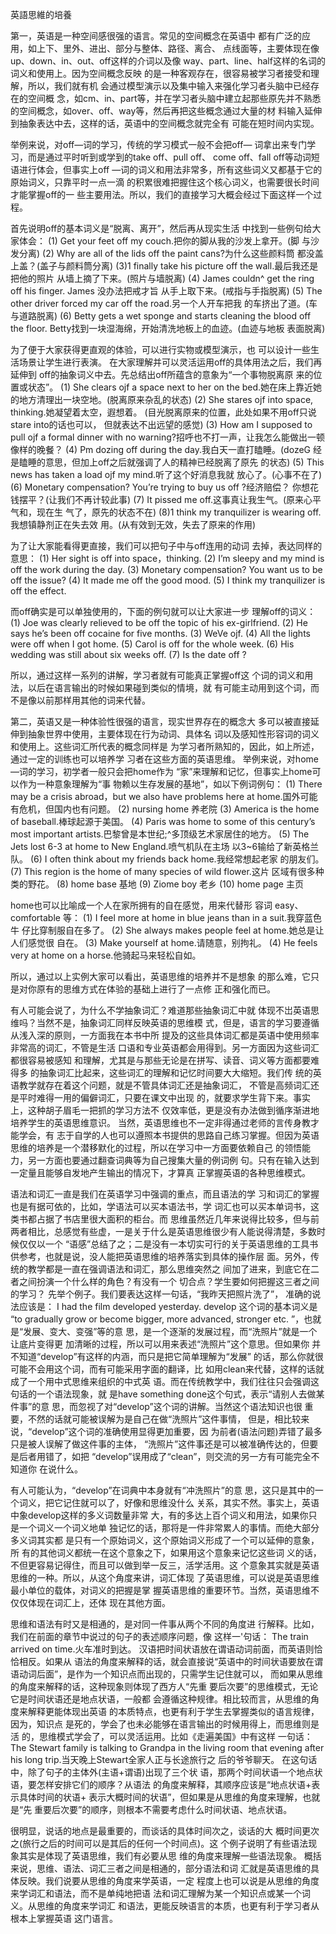 英語思維的培養

第一，英语是一种空间感很强的语言。常见的空间概念在英语中 都有广泛的应用，如上下、里外、进出、部分与整体、路径、离合、 点线面等，主要体现在像up、down、in、out、off这样的介词以及像 way、part、line、half这样的名词的词义和使用上。因为空间概念反映 的是一种客观存在，很容易被学习者接受和理解，所以，我们就有机 会通过模型演示以及集中输入来强化学习者头脑中已经存在的空间概 念，如cm、in、part等，并在学习者头脑中建立起那些原先并不熟悉 的空间概念，如over、off、way等，然后再把这些概念通过大量的材 料输入延伸到抽象表达中去，这样的话，英语中的空间概念就完全有 可能在短时间内实现。 

举例来说，对off—词的学习，传统的学习模式一般不会把off— 词拿出来专门学习，而是通过平时听到或学到的take off、pull off、 come off、fall off等动词短语进行体会，但事实上off —词的词义和用法非常多，所有这些词义又都基于它的原始词义，只靠平时一点一滴 的积累很难把握住这个核心词义，也需要很长时间才能掌握off的一 些主要用法。所以，我们的直接学习大概会经过下面这样一个过程。

首先说明off的基本词义是“脱离、离开”，然后再从现实生活 中找到一些例句给大家体会： 
(1) Get your feet off my couch.把你的脚从我的沙发上拿开。(脚 与沙发分离) 
(2) Why are all of the lids off the paint cans?为什么这些颜料筒 都没盖上盖？(盖子与颜料筒分离) 
(3)1 finally take his picture off the wall.最后我还是把他的照片 从墙上摘了下来。(照片与墙脱离) 
(4) James couldn^ get the ring off his finger. James 没办法把戒才旨 从手上取下来。(戒指与手指脱离) 
(5) The other driver forced my car off the road.另一个人开车把我 的车挤出了道。(车与道路脱离) 
(6) Betty gets a wet sponge and starts cleaning the blood off the floor. Betty找到一块湿海绵，开始清洗地板上的血迹。(血迹与地板 表面脱离) 

为了便于大家获得更直观的体验，可以进行实物或模型演示，也 可以设计一些生活场景让学生进行表演。 
在大家理解并可以灵活运用off的具体用法之后，我们再延伸到 off的抽象词义中去。先总结出off所蕴含的意象为“一个事物脱离原 来的位置或状态”。 
(1) She clears ojf a space next to her on the bed.她在床上靠近她 的地方清理出一块空地。(脱离原来杂乱的状态) 
(2) She stares ojf into space, thinking.她凝望着太空，遐想着。 (目光脱离原来的位置，此处如果不用off只说stare into的话也可以， 但就表达不出远望的感觉) 
(3) How am I supposed to pull ojf a formal dinner with no warning?招呼也不打一声，让我怎么能做出一顿像样的晚餐？ 
(4) Pm dozing off during the day.我白天一直打瞌睡。(dozeG 经是瞌睡的意思，但加上off之后就强调了人的精神已经脱离了原先 的状态) 
(5) This news has taken a load ojf my mind.听了这个好消息我就 放心了。(心事不在了) 
(6) Monetary compensation? You’re trying to buy us off ?经济赔偿？ 你想花钱摆平？(让我们不再计较此事) 
(7) It pissed me off.这事真让我生气。(原来心平气和，现在生 气了，原先的状态不在) 
(8)1 think my tranquilizer is wearing off.我想镇静剂正在失去效 用。(从有效到无效，失去了原来的作用) 

为了让大家能看得更直接，我们可以把句子中与off连用的动词 去掉，表达同样的意思： 
(1) Her sight is off into space，thinking. 
(2) I’m sleepy and my mind is off the work during the day. 
(3) Monetary compensation? You want us to be off the issue? 
(4) It made me off the good mood. 
(5) I think my tranquilizer is off the effect. 

而off确实是可以单独使用的，下面的例句就可以让大家进一步 理解off的词义： 
(1) Joe was clearly relieved to be off the topic of his ex-girlfriend. 
(2) He says he’s been off cocaine for five months. 
(3) WeVe ojf. 
(4) All the lights were off when I got home. 
(5) Carol is off for the whole week. 
(6) His wedding was still about six weeks off. 
(7) Is the date off ?

所以，通过这样一系列的讲解，学习者就有可能真正掌握off这 个词的词义和用法，以后在语言输出的时候如果碰到类似的情境，就 有可能主动用到这个词，而不是像以前那样用其他的词来代替。

第二，英语又是一种体验性很强的语言，现实世界存在的概念大 多可以被直接延伸到抽象世界中使用，主要体现在行为动词、具体名 词以及感知性形容词的词义和使用上。这些词汇所代表的概念同样是 为学习者所熟知的，因此，如上所述，通过一定的训练也可以培养学 习者在这些方面的英语思维。 
举例来说，对home—词的学习，初学者一般只会把home作为 “家”来理解和记忆，但事实上home可以作为一种意象理解为“事 物赖以生存发展的基地”，如以下例词例句： 
(1) There may be a crisis abroad，but we also have problems here at home.国外可能有危机，但国内也有问题。 
(2) nursing home 养老院 
(3) America is the home of baseball.棒球起源于美国。 
(4) Paris was home to some of this century’s most important artists.巴黎曾是本世纪;^多顶级艺术家居住的地方。 
(5) The Jets lost 6-3 at home to New England.喷气机队在主场 以3~6输给了新英格兰队。 
(6) I often think about my friends back home.我经常想起老家 的朋友们。 
(7) This region is the home of many species of wild flower.这片 区域有很多种类的野花。 
(8) home base 基地 
(9) Ziome boy 老乡 
(10) home page 主页 

home也可以比喻成一个人在家所拥有的自在感觉，用来代替形 容词 easy、comfortable 等： 
(1) I feel more at home in blue jeans than in a suit.我穿蓝色牛 仔比穿制服自在多了。 
(2) She always makes people feel at home.她总是让人们感觉很 自在。 
(3) Make yourself at home.请随意，别拘礼。 
(4) He feels very at home on a horse.他骑起马来轻松自如。 

所以，通过以上实例大家可以看出，英语思维的培养并不是想象 的那么难，它只是对你原有的思维方式在体验的基础上进行了一点修 正和强化而已。 

有人可能会说了，为什么不学抽象词汇？难道那些抽象词汇中就 体现不岀英语思维吗？当然不是，抽象词汇同样反映英语的思维模 式，但是，语言的学习要遵循从浅入深的原则，一方面我在本书中所 提及的这些具体词汇都是英语中使用频率非常高的词汇，不管是生活 口语和专业英语都会用得到。另一方面因为这些词汇都很容易被感知 和理解，尤其是与那些无论是在拼写、读音、词义等方面都要难得多 的抽象词汇比起来，这些词汇的理解和记忆时间要大大缩短。我们传 统的英语教学就存在着这个问题，就是不管具体词汇还是抽象词汇， 不管是高频词汇还是平时难得一用的偏僻词汇，只要在课文中出现 的，就要求学生背下来。事实上，这种胡子眉毛一把抓的学习方法不 仅效率低，更是没有办法做到循序渐进地培养学生的英语思维意识。 
当然，英语思维也不一定非得通过老师的言传身教才能学会，有 志于自学的人也可以遵照本书提供的思路自己练习掌握。但因为英语 思维的培养是一个潜移默化的过程，所以在学习中一方面要依赖自己 的领悟能力，另一方面也要通过翻查词典等为自己搜集大量的例词例 句。只有在输入达到一定量且能够自发地产生输出的情况下，才算真 正掌握英语的各种思维模式。 

语法和词汇一直是我们在英语学习中强调的重点，而且语法的学 习和词汇的掌握也是有据可依的，比如，学语法可以买本语法书，学 词汇也可以买本单词书，这类书都占据了书店里很大面积的柜台。而 思维虽然近几年来说得比较多，但与前两者相比，总感觉有些虚，一是关于什么是英语思维很少有人能说得清楚，多数时候仅仅以一个 “语感”总结了之；二是没有一本切实可行的关于英语思维的工具书 供参考，也就是说，没人能把英语思维的培养落实到具体的操作层 面。另外，传统的教学都是一直在强调语法和词汇，那么思维突然之 间加了进来，到底它在二者之间扮演一个什么样的角色？有没有一个 切合点？学生要如何把握这三者之间的学习？ 
先举个例子。我们要表达这样一句话，“我昨天把照片洗了”， 准确的说法应该是： 
I had the film developed yesterday. 
develop 这个词的基本词义是 “to gradually grow or become bigger, more advanced, stronger etc. ”，也就是“发展、变大、变强”等的意 思，是一个逐渐的发展过程，而“洗照片”就是一个让底片变得更 加清晰的过程，所以可以用来表述“洗照片”这个意思。但如果你 并不知道“develop”有这样的内涵，而只是把它简单理解为“发展” 的话，那么你就很可能不会用这个词，而有可能采用字面的翻译，比 如用clean来代替，这样的话就成了一个用中式思维来组织的中式英 语。而在传统教学中，我们往往只会强调这句话的一个语法现象，就 是have something done这个句式，表示“请别人去做某件事”的意 思，而忽视了对“develop”这个词的讲解。当然这个语法知识也很 重要，不然的话就可能被误解为是自己在做“洗照片”这件事情， 但是，相比较来说，“develop”这个词的准确使用显得更加重要，因 为前者(语法问题)弄错了最多只是被人误解了做这件事的主体， “洗照片”这件事还是可以被准确传达的，但要是后者用错了，如把 “develop”误用成了“clean”，则交流的另一方有可能完全不知道你 在说什么。 

有人可能认为，“develop”在词典中本身就有“冲洗照片”的意 思，这只是其中的一个词义，把它记住就可以了，好像和思维没什么 关系，其实不然。事实上，英语中象develop这样的多义词数量非常 大，有的多达上百个词义和用法，如果你只是一个词义一个词义地单 独记忆的话，那将是一件非常累人的事情。而绝大部分多义词其实都 是只有一个原始词义，这个原始词义形成了一个可以延伸的意象，所 有的其他词义都统一在这个意象之下，如果用这个意象来记忆这些词 义的话，不但更容易记得住，而且可以做到举一反三，活学活用。这 个意象其实就是英语思维的一种。所以，从这个角度来讲，词汇体现 了英语思维，可以说是英语思维最小单位的载体，对词义的把握是掌 握英语思维的重要环节。当然，英语思维不仅仅体现在词汇上，还体 现在其他方面。 

思维和语法有时又是相通的，是对同一件事从两个不同的角度进 行解释。比如，我们在前面的章节中说过的句子的表述顺序问题，像 这样一'句话： 
The train arrived on time.火车准时到达。 
汉语把时间状语放在谓语动词前面，而英语则恰恰相反。如果从 语法的角度来解释的话，就会直接说“英语中的时间状语要放在谓 语动词后面”，是作为一个知识点而出现的，只需学生记住就可以， 而如果从思维的角度来解释的话，这种现象则体现了西方人“先重 要后次要”的思维模式，无论它是时间状语还是地点状语，一般都 会遵循这种规律。相比较而言，从思维的角度来解释更能体现出英语 的本质特点，也更有利于学生去掌握类似的语言规律，因为，知识点 是死的，学会了也未必能够在语言输出的时候用得上，而思维则是活 的，思维模式学会了，可以灵活运用。比如《走遍美国》中有这样 一句话： 
The Stewart family is talking to Grandpa in the living room that evening after his long trip.当天晚上Stewart全家人正与长途旅行之 后的爷爷聊天。 
在这句话中，除了句子的主体外(主语+谓语)出现了三个状 语，那两个时间状语一个地点状语，要怎样安排它们的顺序？从语法 的角度来解释，其顺序应该是“地点状语+表示具体时间的状语+ 表示大概时间的状语”，但如果是从思维的角度来理解，也就是“先 重要后次要”的顺序，则根本不需要考虑什么时间状语、地点状语。

很明显，说话的地点是最重要的，而谈话的具体时间次之，谈话的大 概时间更次之(旅行之后的时间可以是其后的任何一个时间点)。这 个例子说明了有些语法现象其实是体现了英语思维，我们有必要从思 维的角度来理解一些语法现象。 
概括来说，思维、语法、词汇三者之间是相通的，部分语法和词 汇就是英语思维的具体反映。我们说要从思维的角度来学英语，一定 程度上也可以说是从思维的角度来学词汇和语法，而不是单纯地把语 法和词汇理解为某一个知识点或某一个词义。从思维的角度来学词汇 和语法，更能反映语言的本质，也更有利于学习者从根本上掌握英语 这门语言。